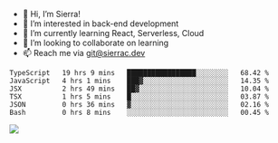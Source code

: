 - 👋 Hi, I’m Sierra!
- 👀 I’m interested in back-end development
- 🌱 I’m currently learning React, Serverless, Cloud
- 💞️ I’m looking to collaborate on learning
- 📫 Reach me via git@sierrac.dev

<!--START_SECTION:waka-->

```text
TypeScript   19 hrs 9 mins   █████████████████░░░░░░░░   68.42 %
JavaScript   4 hrs 1 mins    ███▓░░░░░░░░░░░░░░░░░░░░░   14.35 %
JSX          2 hrs 49 mins   ██▓░░░░░░░░░░░░░░░░░░░░░░   10.04 %
TSX          1 hrs 5 mins    █░░░░░░░░░░░░░░░░░░░░░░░░   03.87 %
JSON         0 hrs 36 mins   ▓░░░░░░░░░░░░░░░░░░░░░░░░   02.16 %
Bash         0 hrs 8 mins    ░░░░░░░░░░░░░░░░░░░░░░░░░   00.45 %
```

<!--END_SECTION:waka-->


![](https://hit.yhype.me/github/profile?user_id=7351311)
